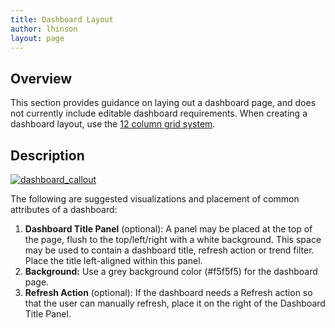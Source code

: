 ```yaml
---
title: Dashboard Layout
author: lhinson
layout: page
---
```

## Overview

This section provides guidance on laying out a dashboard page, and does not currently include editable dashboard requirements. When creating a dashboard layout, use the [12 column grid system][1].

## Description

[<img src="/wp-content/uploads/2015/07/dashboard_callout.png" alt="dashboard_callout" class="alignnone size-full wp-image-4177" />][2]
</br>

The following are suggested visualizations and placement of common attributes of a dashboard:

  1. **Dashboard Title Panel** (optional): A panel may be placed at the top of the page, flush to the top/left/right with a white background. This space may be used to contain a dashboard title, refresh action or trend filter. Place the title left-aligned within this panel.
  2. **Background:** Use a grey background color (#f5f5f5) for the dashboard page.
  3. **Refresh Action** (optional): If the dashboard needs a Refresh action so that the user can manually refresh, place it on the right of the Dashboard Title Panel.

 [1]: http://getbootstrap.com/css/#grid
 [2]: /wp-content/uploads/2015/07/dashboard_callout.png
